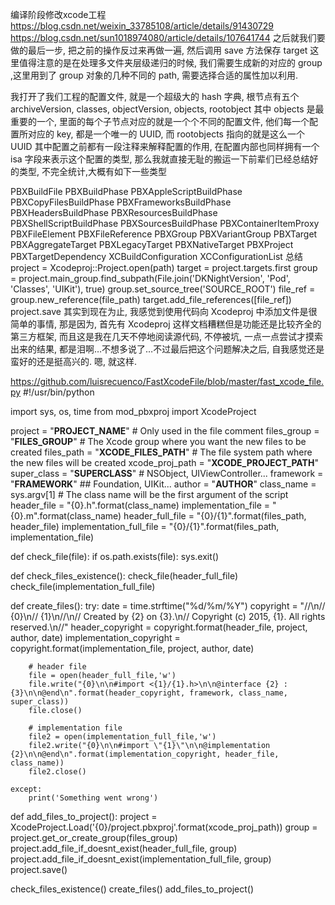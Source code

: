 编译阶段修改xcode工程
https://blog.csdn.net/weixin_33785108/article/details/91430729
https://blog.csdn.net/sun1018974080/article/details/107641744
之后就我们要做的最后一步, 把之前的操作反过来再做一遍, 然后调用 save 方法保存 target
这里值得注意的是在处理多文件夹层级递归的时候, 我们需要生成新的对应的 group ,这里用到了 group 对象的几种不同的 path, 需要选择合适的属性加以利用.

我打开了我们工程的配置文件, 就是一个超级大的 hash 字典, 根节点有五个 archiveVersion, classes, objectVersion, objects, rootobject
其中 objects 是最重要的一个, 里面的每个子节点对应的就是一个个不同的配置文件, 他们每一个配置所对应的 key, 都是一个唯一的 UUID, 而 rootobjects 指向的就是这么一个 UUID
其中配置之前都有一段注释来解释配置的作用, 在配置内部也同样拥有一个 isa 字段来表示这个配置的类型, 那么我就直接无耻的搬运一下前辈们已经总结好的类型, 不完全统计,大概有如下一些类型

PBXBuildFile
PBXBuildPhase
PBXAppleScriptBuildPhase
PBXCopyFilesBuildPhase
PBXFrameworksBuildPhase
PBXHeadersBuildPhase
PBXResourcesBuildPhase
PBXShellScriptBuildPhase
PBXSourcesBuildPhase
PBXContainerItemProxy
PBXFileElement
PBXFileReference
PBXGroup
PBXVariantGroup
PBXTarget
PBXAggregateTarget
PBXLegacyTarget
PBXNativeTarget
PBXProject
PBXTargetDependency
XCBuildConfiguration
XCConfigurationList
总结
project = Xcodeproj::Project.open(path)
target = project.targets.first
group = project.main_group.find_subpath(File.join('DKNightVersion', 'Pod', 'Classes', 'UIKit'), true)
group.set_source_tree('SOURCE_ROOT')
file_ref = group.new_reference(file_path)
target.add_file_references([file_ref])
project.save
其实到现在为止, 我感觉到使用代码向 Xcodeproj 中添加文件是很简单的事情, 那是因为, 首先有 Xcodeproj 这样文档糟糕但是功能还是比较齐全的第三方框架, 而且这是我在几天不停地阅读源代码, 不停被坑, 一点一点尝试才摸索出来的结果, 都是泪啊…不想多说了…不过最后把这个问题解决之后, 自我感觉还是蛮好的还是挺高兴的. 嗯, 就这样.


https://github.com/luisrecuenco/FastXcodeFile/blob/master/fast_xcode_file.py
#!/usr/bin/python

import sys, os, time
from mod_pbxproj import XcodeProject

project = "__PROJECT_NAME__" # Only used in the file comment
files_group = "__FILES_GROUP__" # The Xcode group where you want the new files to be created
files_path = "__XCODE_FILES_PATH__" # The file system path where the new files will be created
xcode_proj_path = "__XCODE_PROJECT_PATH__"
super_class = "__SUPERCLASS__" # NSObject, UIViewController...
framework = "__FRAMEWORK__" ## Foundation, UIKit...
author = "__AUTHOR__"
class_name = sys.argv[1] # The class name will be the first argument of the script
header_file = "{0}.h".format(class_name)
implementation_file = "{0}.m".format(class_name)
header_full_file = "{0}/{1}".format(files_path, header_file)
implementation_full_file = "{0}/{1}".format(files_path, implementation_file)

def check_file(file):
    if os.path.exists(file):
        sys.exit()

def check_files_existence():
    check_file(header_full_file)
    check_file(implementation_full_file)

def create_files():
    try:
        date = time.strftime("%d/%m/%Y")
        copyright = "//\n//  {0}\n//  {1}\n//\n//  Created by {2} on {3}.\n//  Copyright (c) 2015, {1}. All rights reserved.\n//"
        header_copyright = copyright.format(header_file, project, author, date)
        implementation_copyright = copyright.format(implementation_file, project, author, date)

        # header file
        file = open(header_full_file,'w')
        file.write("{0}\n\n#import <{1}/{1}.h>\n\n@interface {2} : {3}\n\n@end\n".format(header_copyright, framework, class_name, super_class))
        file.close()

        # implementation file
        file2 = open(implementation_full_file,'w')
        file2.write("{0}\n\n#import \"{1}\"\n\n@implementation {2}\n\n@end\n".format(implementation_copyright, header_file, class_name))
        file2.close()

    except:
        print('Something went wrong')

def add_files_to_project():
    project = XcodeProject.Load('{0}/project.pbxproj'.format(xcode_proj_path))
    group = project.get_or_create_group(files_group)
    project.add_file_if_doesnt_exist(header_full_file, group)
    project.add_file_if_doesnt_exist(implementation_full_file, group)
    project.save()

check_files_existence()
create_files()
add_files_to_project()